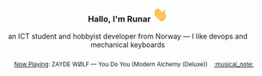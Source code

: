 <h3 align="center">Hallo, I'm Runar <img src="./assets/wave.gif" width="30px" height="30px"></h3>

<div align="center">an ICT student and hobbyist developer from Norway — I like devops and mechanical keyboards</div>

<br/>
<div align="right"><sub>
  <a href="https://www.last.fm/user/runarsf">Now Playing</a>: ZAYDE WØLF &mdash; You Do You (Modern Alchemy (Deluxe)) &nbsp;&nbsp; <a href="https:&#x2F;&#x2F;www.last.fm&#x2F;music&#x2F;ZAYDE+W%C3%98LF&#x2F;_&#x2F;You+Do+You">:musical_note:</a>
</sub></div>

